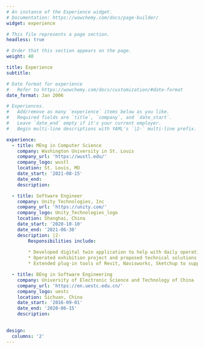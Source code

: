 ```yaml
---
# An instance of the Experience widget.
# Documentation: https://wowchemy.com/docs/page-builder/
widget: experience

# This file represents a page section.
headless: true

# Order that this section appears on the page.
weight: 40

title: Experience
subtitle:

# Date format for experience
#   Refer to https://wowchemy.com/docs/customization/#date-format
date_format: Jan 2006

# Experiences.
#   Add/remove as many `experience` items below as you like.
#   Required fields are `title`, `company`, and `date_start`.
#   Leave `date_end` empty if it's your current employer.
#   Begin multi-line descriptions with YAML's `|2-` multi-line prefix.

experience:
  - title: MEng in Computer Science
    company: Washington University in St. Louis
    company_url: 'https://wustl.edu/'
    company_logo: wustl
    location: St. Louis, MO
    date_start: '2021-08-15'
    date_end: 
    description:

  - title: Software Engineer
    company: Unity Technologies, Inc
    company_url: 'https://unity.com/'
    company_logo: Unity_Technologies_logo
    location: Shanghai, China
    date_start: '2020-10-10'
    date_end: '2021-06-30'
    description: |2-
        Responsibilities include:
        
        * Developed digital twin application to help with daily operation and maintenance of subway system by synchronizing device information with IoT database and providing interactive interfaces via GUI to control device status.
        * Operated exhibition project and proposed technical solutions based on customer requirements. Built interactive virtual reality application on Oculus quest2 to show construction process of building via procedural animation.
        * Extended plug-in tools of Revit, Navisworks, Sketchup to support Reflect automated batch export. Designed a solution to resolve the exception-related block in the automated exporting process.

  - title: BEng in Software Engineering
    company: University of Electronic Science and Technology of China
    company_url: 'https://en.uestc.edu.cn/'
    company_logo: uestc
    location: Sichuan, China
    date_start: '2016-09-01'
    date_end: '2020-06-15'
    description:
        

design:
  columns: '2'
---
```

